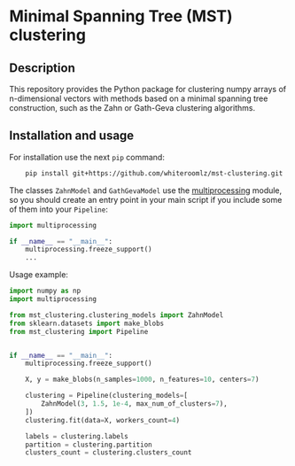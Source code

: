 # Minimal Spanning Tree (MST) clustering

## Description

This repository provides the Python package for clustering numpy arrays of n-dimensional vectors with methods based on a
minimal spanning tree construction, such as the Zahn or Gath-Geva clustering algorithms.

## Installation and usage

For installation use the next `pip` command:

```bash
    pip install git+https://github.com/whiteroomlz/mst-clustering.git
```

The classes `ZahnModel` and `GathGevaModel` use the [multiprocessing](https://docs.python.org/3/library/multiprocessing.html)
module, so you should create an entry point in your main script if you include some of them into your `Pipeline`:

```python
import multiprocessing

if __name__ == "__main__":
    multiprocessing.freeze_support()
    ...
```

Usage example:

```python
import numpy as np
import multiprocessing

from mst_clustering.clustering_models import ZahnModel
from sklearn.datasets import make_blobs
from mst_clustering import Pipeline


if __name__ == "__main__":
    multiprocessing.freeze_support()

    X, y = make_blobs(n_samples=1000, n_features=10, centers=7)

    clustering = Pipeline(clustering_models=[
        ZahnModel(3, 1.5, 1e-4, max_num_of_clusters=7),
    ])
    clustering.fit(data=X, workers_count=4)

    labels = clustering.labels
    partition = clustering.partition
    clusters_count = clustering.clusters_count
```
